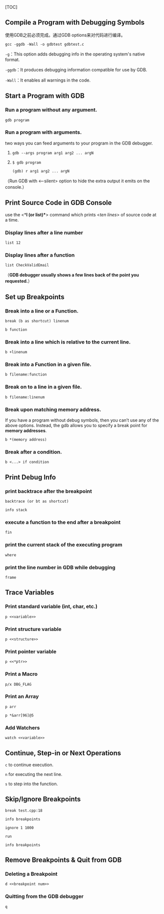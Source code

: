 [TOC]

## Compile a Program with Debugging Symbols

使用GDB之前必须完成。通过GDB options来对代码进行编译。

`gcc -ggdb -Wall -o gdbtest gdbtest.c`

`-g`：This option adds debugging info in the operating system's native format.

`-ggdb`：It produces debugging information compatible for use by GDB.

`-Wall`：It enables all warnings in the code.

## Start a Program with GDB

### Run a program without any argument.

`gdb program`

### Run a program with arguments.

two ways you can feed arguments to your program in the GDB debugger. 

1. `gdb --args program arg1 arg2 ... argN  `

2. `$ gdb program  `

   `(gdb) r arg1 arg2 ... argN`

（Run GDB with <--silent> option to hide the extra output it emits on the console.）

## Print Source Code in GDB Console

use the <***l (or list)\***> command which prints <*ten lines*> of source code at a time.

### Display lines after a line number

`list 12`

### Display lines after a function

`list CheckValidEmail`

（**GDB debugger usually shows a few lines back of the point you requested.**）

## Set up Breakpoints

### Break into a line or a Function.

`break (b as shortcut) linenum`

`b function`

### Break into a line which is relative to the current line.

`b +linenum`

### Break into a Function in a given file.

`b filename:function`

### Break on to a line in a given file.

`b filename:linenum`

### Break upon matching memory address.

If you have a program without debug symbols, then you can’t use any of the above options. Instead, the gdb allows you to specify a break point for **memory addresses**.

`b *(memory address)`

### Break after a condition.

`b <...> if condition`

## Print Debug Info

### print backtrace after the breakpoint

`backtrace (or bt as shortcut)`

`info stack`

### execute a function to the end after a breakpoint

`fin`

### print the current stack of the executing program

`where`

### print the line number in GDB while debugging

`frame`

## Trace Variables

### Print standard variable (int, char, etc.)

`p <<variable>>`

### Print structure variable

`p <<structure>>`

### Print pointer variable

`p <<*ptr>>`

### Print a Macro

`p/x DBG_FLAG`

### Print an Array

`p arr`

`p *&arr[96]@5`

### Add Watchers

`watch <<variable>>`

## Continue, Step-in or Next Operations

`c` to continue execution.

`n` for executing the next line.

`s` to step into the function.

## Skip/Ignore Breakpoints

`break test.cpp:18`

`info breakpoints`

`ignore 1 1000`

`run`

`info breakpoints`

## Remove Breakpoints & Quit from GDB

### Deleting a Breakpoint

`d <<breakpoint num>>`

### Quitting from the GDB debugger

`q`



